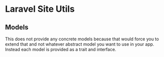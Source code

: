 # Laravel Site Utils

## Models
This does not provide any concrete models because that would force you to extend that and not whatever abstract model you want to use in your app. Instead each model is provided as a trait and interface.
